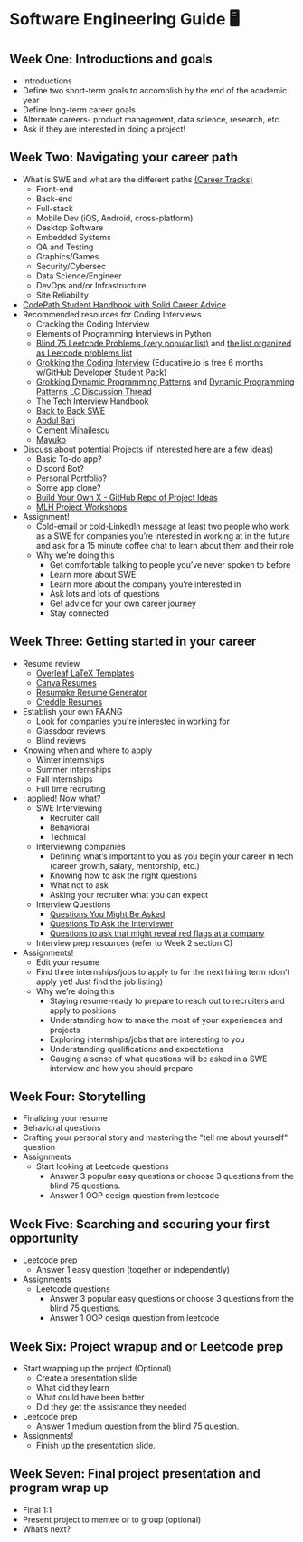 # Software Engineering Guide 🖥

## Week One: Introductions and goals
- Introductions 
- Define two short-term goals to accomplish by the end of the academic year
- Define long-term career goals
- Alternate careers- product management, data science, research, etc.
- Ask if they are  interested in doing a project!

## Week Two: Navigating your career path
- What is SWE and what are the different paths [(Career Tracks)](https://books.codepath.org/student-handbook/software-engineering/software-career-tracks)
  - Front-end 
  - Back-end 
  - Full-stack 
  - Mobile Dev (iOS, Android, cross-platform)
  - Desktop Software
  - Embedded Systems
  - QA and Testing
  - Graphics/Games
  - Security/Cybersec
  - Data Science/Engineer
  - DevOps and/or Infrastructure
  - Site Reliability
- [CodePath Student Handbook with Solid Career Advice](https://books.codepath.org/student-handbook/)
- Recommended resources for Coding Interviews
  - Cracking the Coding Interview
  - Elements of Programming Interviews in Python
  - [Blind 75 Leetcode Problems (very popular list)](https://www.teamblind.com/post/New-Year-Gift---Curated-List-of-Top-75-LeetCode-Questions-to-Save-Your-Time-OaM1orEU) and [the list organized as Leetcode problems list](https://leetcode.com/list/xoqag3yj/)
  - [Grokking the Coding Interview](https://www.educative.io/courses/grokking-the-coding-interview) (Educative.io is free 6 months w/GitHub Developer Student Pack)
  - [Grokking Dynamic Programming Patterns](https://www.educative.io/courses/grokking-dynamic-programming-patterns-for-coding-interviews) and [Dynamic Programming Patterns LC Discussion Thread](https://leetcode.com/discuss/general-discussion/458695/dynamic-programming-patterns)
  - [The Tech Interview Handbook](https://yangshun.github.io/tech-interview-handbook/algorithms/algorithms-introduction/)
  - [Back to Back SWE ](https://www.youtube.com/channel/UCmJz2DV1a3yfgrR7GqRtUUA)
  - [Abdul Bari](https://www.youtube.com/channel/UCZCFT11CWBi3MHNlGf019nw)
  - [Clement Mihailescu ](https://www.youtube.com/channel/UCaO6VoaYJv4kS-TQO_M-N_g)
  - [Mayuko](https://www.youtube.com/user/hellomayuko)
- Discuss about potential Projects (if interested here are a few ideas)
  - Basic To-do app?
  - Discord Bot?
  - Personal Portfolio?
  - Some app clone?
  - [Build Your Own X - GitHub Repo of Project Ideas](https://github.com/danistefanovic/build-your-own-x)
  - [MLH Project Workshops](https://mlh.io/seasons/localhost/events)
- Assignment! 
  - Cold-email or cold-LinkedIn message at least two people who work as a SWE for companies you’re interested in working at in the future and ask for a 15 minute coffee chat to learn about them and their role
  - Why we’re doing this
    - Get comfortable talking to people you’ve never spoken to before
    - Learn more about SWE 
    - Learn more about the company you’re interested in
    - Ask lots and lots of questions 
    - Get advice for your own career journey
    - Stay connected 


## Week Three: Getting started in your career
- Resume review
  - [Overleaf LaTeX Templates](https://www.overleaf.com/latex/templates/tagged/cv)
  - [Canva Resumes](https://www.canva.com/resumes/templates/)
  - [Resumake Resume Generator](https://resumake.io/generator/templates)
  - [Creddle Resumes](http://creddle.io/)
- Establish your own FAANG
  - Look for companies you're interested in working for
  - Glassdoor reviews 
  - Blind reviews
- Knowing when and where to apply
  - Winter internships
  - Summer internships
  - Fall internships
  - Full time recruiting 
- I applied! Now what?
  - SWE Interviewing
    - Recruiter call
    - Behavioral
    - Technical 
  - Interviewing companies 
    - Defining what’s important to you as you begin your career in tech (career growth, salary, mentorship, etc.)
    - Knowing how to ask the right questions
    - What not to ask 
    - Asking your recruiter what you can expect
  - Interview Questions
    - [Questions You Might Be Asked](https://yangshun.github.io/tech-interview-handbook/behavioral-questions/)
    - [Questions To Ask the Interviewer](https://yangshun.github.io/tech-interview-handbook/questions-to-ask/)
    - [Questions to ask that might reveal red flags at a company](https://www.reddit.com/r/cscareerquestions/comments/isj05t/what_are_some_smart_questions_to_ask_about_the/)
  - Interview prep resources (refer to Week 2 section C)
- Assignments!
  - Edit your resume
  - Find three internships/jobs to apply to for the next hiring term (don’t apply yet! Just find the job listing)
  - Why we’re doing this
    - Staying resume-ready to prepare to reach out to recruiters and apply to positions
    - Understanding how to make the most of your experiences and projects 
    - Exploring internships/jobs that are interesting to you 
    - Understanding qualifications and expectations
    - Gauging a sense of what questions will be asked in a SWE interview and how you should prepare


## Week Four: Storytelling
- Finalizing your resume 
- Behavioral questions
- Crafting your personal story and mastering the "tell me about yourself" question
- Assignments
  - Start looking at Leetcode questions
    - Answer 3 popular easy questions or choose 3 questions from the blind 75 questions. 
    - Answer 1 OOP design question from leetcode


## Week Five: Searching and securing your first opportunity
- Leetcode prep
  - Answer 1 easy question (together or independently)
- Assignments
  - Leetcode questions
    - Answer 3 popular easy questions or choose 3 questions from the blind 75 questions. 
    - Answer 1 OOP design question from leetcode


## Week Six: Project wrapup and or Leetcode prep
- Start wrapping up the project (Optional)
  - Create a presentation slide
  - What did they learn
  - What could have been better
  - Did they get the assistance they needed
- Leetcode prep
  - Answer 1 medium question from the blind 75 question. 
- Assignments!
  - Finish up the presentation slide. 

## Week Seven: Final project presentation and program wrap up
- Final 1:1
- Present project to mentee or to group (optional)
- What’s next?
